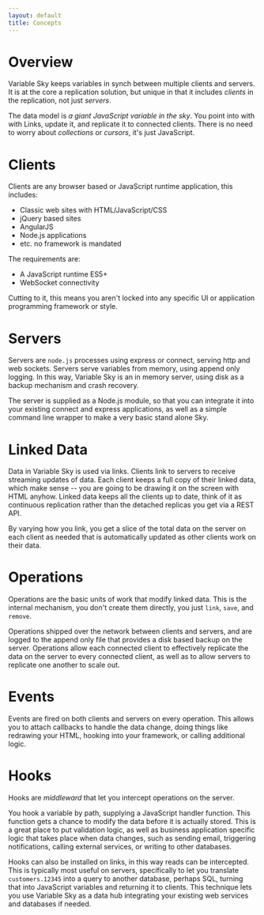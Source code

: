 ```yaml
---
layout: default
title: Concepts
---
```



# Overview
Variable Sky keeps variables in synch between multiple clients and
servers. It is at the core a replication solution, but unique in that it
includes *clients* in the replication, not just *servers*.

The data model is _a giant JavaScript variable in the
sky_. You point into with with Links, update it, and replicate it to
connected clients. There is no need to worry about *collections* or
*cursors*, it's just JavaScript.

# Clients
Clients are any browser based or JavaScript runtime application, this
includes:

* Classic web sites with HTML/JavaScript/CSS
* jQuery based sites
* AngularJS
* Node.js applications
* etc. no framework is mandated

The requirements are:

* A JavaScript runtime ES5+
* WebSocket connectivity

Cutting to it, this means you aren't locked into any specific UI or
application programming framework or style.

# Servers
Servers are `node.js` processes using express or connect, serving http
and web sockets. Servers serve variables from memory, using append only
logging. In this way, Variable Sky is an in memory server, using disk as
a backup mechanism and crash recovery.

The server is supplied as a Node.js module, so that you can integrate it
into your existing connect and express applications, as well as a simple
command line wrapper to make a very basic stand alone Sky.

# Linked Data
Data in Variable Sky is used via links. Clients link to servers to
receive streaming updates of data. Each client keeps a full copy of
their linked data, which make sense -- you are going to be drawing it on
the screen with HTML anyhow. Linked data keeps all the clients up to
date, think of it as continuous replication rather than the detached
replicas you get via a REST API.

By varying how you link, you get a slice of the total data on the server
on each client as needed that is automatically updated as other clients
work on their data.

# Operations
Operations are the basic units of work that modify linked data. This is
the internal mechanism, you don't create them directly, you just `link`,
`save`, and `remove`.

Operations shipped over the network between clients and servers, and are
logged to the append only file that provides a disk based backup on the
server.  Operations allow each connected client to effectively replicate
the data on the server to every connected client, as well as to allow
servers to replicate one another to scale out.

# Events
Events are fired on both clients and servers on every operation. This
allows you to attach callbacks to handle the data change, doing things
like redrawing your HTML, hooking into your framework, or calling
additional logic.

# Hooks
Hooks are *middleward* that let you intercept operations on the server.

You hook a variable by path, supplying a JavaScript handler function.
This function gets a chance to modify the data before it is actually
stored. This is a great place to put validation logic, as well as
business application specific logic that takes place when data changes,
such as sending email, triggering notifications, calling external
services, or writing to other databases.

Hooks can also be installed on links, in this way reads can be
intercepted. This is typically most useful on servers, specifically to
let you translate `customers.12345` into a query to
another database, perhaps SQL, turning that into JavaScript variables
and returning it to clients. This technique lets you use Variable Sky as
a data hub integrating your existing web services and databases if
needed.
